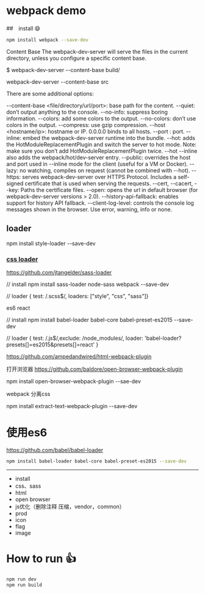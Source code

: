 # webpack demo

##　install :smile:
~~~sh
npm install webpack --save-dev
~~~


Content Base
The webpack-dev-server will serve the files in the current directory, unless you configure a specific content base.

$ webpack-dev-server --content-base build/


webpack-dev-server --content-base src

There are some additional options:

--content-base <file/directory/url/port>: base path for the content.
--quiet: don’t output anything to the console.
--no-info: suppress boring information.
--colors: add some colors to the output.
--no-colors: don’t use colors in the output.
--compress: use gzip compression.
--host <hostname/ip>: hostname or IP. 0.0.0.0 binds to all hosts.
--port <number>: port.
--inline: embed the webpack-dev-server runtime into the bundle.
--hot: adds the HotModuleReplacementPlugin and switch the server to hot mode. Note: make sure you don’t add HotModuleReplacementPlugin twice.
--hot --inline also adds the webpack/hot/dev-server entry.
--public: overrides the host and port used in --inline mode for the client (useful for a VM or Docker).
--lazy: no watching, compiles on request (cannot be combined with --hot).
--https: serves webpack-dev-server over HTTPS Protocol. Includes a self-signed certificate that is used when serving the requests.
--cert, --cacert, --key: Paths the certificate files.
--open: opens the url in default browser (for webpack-dev-server versions > 2.0).
--history-api-fallback: enables support for history API fallback.
--client-log-level: controls the console log messages shown in the browser. Use error, warning, info or none.



## loader
npm install style-loader --save-dev
### [css loader](https://github.com/webpack/css-loader)

https://github.com/jtangelder/sass-loader

// install
npm install sass-loader node-sass webpack --save-dev

// loader
{ test: /\.scss$/, loaders: ["style", "css", "sass"]}

es6 react

// install
npm install babel-loader babel-core babel-preset-es2015 --save-dev

// loader 
{ test: /\.js$/,exclude: /node_modules/, loader: 'babel-loader?presets[]=es2015&presets[]=react' }


https://github.com/ampedandwired/html-webpack-plugin


打开浏览器
https://github.com/baldore/open-browser-webpack-plugin

npm install  open-browser-webpack-plugin --sae-dev


webpack 分离css

npm install  extract-text-webpack-plugin --save-dev


# 使用es6
https://github.com/babel/babel-loader
~~~sh
npm install babel-loader babel-core babel-preset-es2015 --save-dev


~~~

---
-	install
-	css、sass
-	html
-	open browser
-	js优化（删除注释 压缩，vendor，common）
-	prod
-	icon
-	flag
-	image


# How to run :+1:
~~~sh
npm run dev
npm run build
~~~